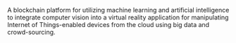 A blockchain platform for utilizing machine learning and artificial intelligence to integrate computer vision into a virtual reality application for manipulating Internet of Things-enabled devices from the cloud using big data and crowd-sourcing.
